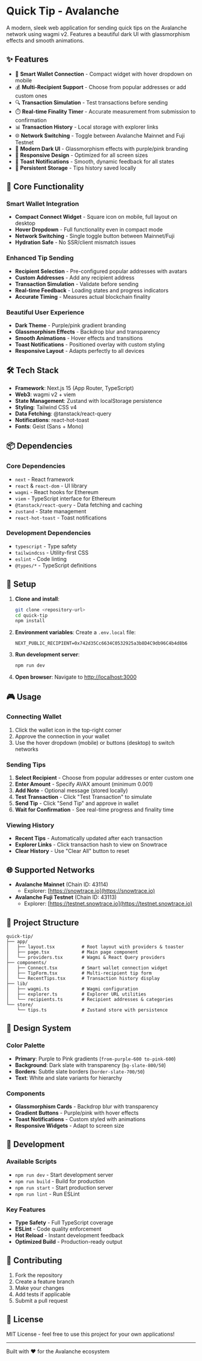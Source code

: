 # Quick Tip - Avalanche

A modern, sleek web application for sending quick tips on the Avalanche network using wagmi v2. Features a beautiful dark UI with glassmorphism effects and smooth animations.

## ✨ Features

- 🔗 **Smart Wallet Connection** - Compact widget with hover dropdown on mobile
- 💰 **Multi-Recipient Support** - Choose from popular addresses or add custom ones
- 🔍 **Transaction Simulation** - Test transactions before sending
- ⏱️ **Real-time Finality Timer** - Accurate measurement from submission to confirmation
- 📊 **Transaction History** - Local storage with explorer links
- 🌐 **Network Switching** - Toggle between Avalanche Mainnet and Fuji Testnet
- 🎨 **Modern Dark UI** - Glassmorphism effects with purple/pink branding
- 📱 **Responsive Design** - Optimized for all screen sizes
- 🔔 **Toast Notifications** - Smooth, dynamic feedback for all states
- 💾 **Persistent Storage** - Tips history saved locally

## 🎯 Core Functionality

### **Smart Wallet Integration**
- **Compact Connect Widget** - Square icon on mobile, full layout on desktop
- **Hover Dropdown** - Full functionality even in compact mode
- **Network Switching** - Single toggle button between Mainnet/Fuji
- **Hydration Safe** - No SSR/client mismatch issues

### **Enhanced Tip Sending**
- **Recipient Selection** - Pre-configured popular addresses with avatars
- **Custom Addresses** - Add any recipient address
- **Transaction Simulation** - Validate before sending
- **Real-time Feedback** - Loading states and progress indicators
- **Accurate Timing** - Measures actual blockchain finality

### **Beautiful User Experience**
- **Dark Theme** - Purple/pink gradient branding
- **Glassmorphism Effects** - Backdrop blur and transparency
- **Smooth Animations** - Hover effects and transitions
- **Toast Notifications** - Positioned overlay with custom styling
- **Responsive Layout** - Adapts perfectly to all devices

## 🛠️ Tech Stack

- **Framework**: Next.js 15 (App Router, TypeScript)
- **Web3**: wagmi v2 + viem
- **State Management**: Zustand with localStorage persistence
- **Styling**: Tailwind CSS v4
- **Data Fetching**: @tanstack/react-query
- **Notifications**: react-hot-toast
- **Fonts**: Geist (Sans + Mono)

## 📦 Dependencies

### **Core Dependencies**
- `next` - React framework
- `react` & `react-dom` - UI library
- `wagmi` - React hooks for Ethereum
- `viem` - TypeScript interface for Ethereum
- `@tanstack/react-query` - Data fetching and caching
- `zustand` - State management
- `react-hot-toast` - Toast notifications

### **Development Dependencies**
- `typescript` - Type safety
- `tailwindcss` - Utility-first CSS
- `eslint` - Code linting
- `@types/*` - TypeScript definitions

## 🚀 Setup

1. **Clone and install**:
   ```bash
   git clone <repository-url>
   cd quick-tip
   npm install
   ```

2. **Environment variables**:
   Create a `.env.local` file:
   ```env
   NEXT_PUBLIC_RECIPIENT=0x742d35Cc6634C0532925a3b8D4C9db96C4b4d8b6
   ```

3. **Run development server**:
   ```bash
   npm run dev
   ```

4. **Open browser**:
   Navigate to [http://localhost:3000](http://localhost:3000)

## 🎮 Usage

### **Connecting Wallet**
1. Click the wallet icon in the top-right corner
2. Approve the connection in your wallet
3. Use the hover dropdown (mobile) or buttons (desktop) to switch networks

### **Sending Tips**
1. **Select Recipient** - Choose from popular addresses or enter custom one
2. **Enter Amount** - Specify AVAX amount (minimum 0.001)
3. **Add Note** - Optional message (stored locally)
4. **Test Transaction** - Click "Test Transaction" to simulate
5. **Send Tip** - Click "Send Tip" and approve in wallet
6. **Wait for Confirmation** - See real-time progress and finality time

### **Viewing History**
- **Recent Tips** - Automatically updated after each transaction
- **Explorer Links** - Click transaction hash to view on Snowtrace
- **Clear History** - Use "Clear All" button to reset

## 🌐 Supported Networks

- **Avalanche Mainnet** (Chain ID: 43114)
  - Explorer: [https://snowtrace.io](https://snowtrace.io)
- **Avalanche Fuji Testnet** (Chain ID: 43113)
  - Explorer: [https://testnet.snowtrace.io](https://testnet.snowtrace.io)

## 📁 Project Structure

```
quick-tip/
├── app/
│   ├── layout.tsx          # Root layout with providers & toaster
│   ├── page.tsx            # Main page component
│   └── providers.tsx       # Wagmi & React Query providers
├── components/
│   ├── Connect.tsx         # Smart wallet connection widget
│   ├── TipForm.tsx         # Multi-recipient tip form
│   └── RecentTips.tsx      # Transaction history display
├── lib/
│   ├── wagmi.ts            # Wagmi configuration
│   ├── explorer.ts         # Explorer URL utilities
│   └── recipients.ts       # Recipient addresses & categories
└── store/
    └── tips.ts             # Zustand store with persistence
```

## 🎨 Design System

### **Color Palette**
- **Primary**: Purple to Pink gradients (`from-purple-600 to-pink-600`)
- **Background**: Dark slate with transparency (`bg-slate-800/50`)
- **Borders**: Subtle slate borders (`border-slate-700/50`)
- **Text**: White and slate variants for hierarchy

### **Components**
- **Glassmorphism Cards** - Backdrop blur with transparency
- **Gradient Buttons** - Purple/pink with hover effects
- **Toast Notifications** - Custom styled with animations
- **Responsive Widgets** - Adapt to screen size

## 🔧 Development

### **Available Scripts**
- `npm run dev` - Start development server
- `npm run build` - Build for production
- `npm run start` - Start production server
- `npm run lint` - Run ESLint

### **Key Features**
- **Type Safety** - Full TypeScript coverage
- **ESLint** - Code quality enforcement
- **Hot Reload** - Instant development feedback
- **Optimized Build** - Production-ready output

## 🤝 Contributing

1. Fork the repository
2. Create a feature branch
3. Make your changes
4. Add tests if applicable
5. Submit a pull request

## 📄 License

MIT License - feel free to use this project for your own applications!

---

Built with ❤️ for the Avalanche ecosystem
